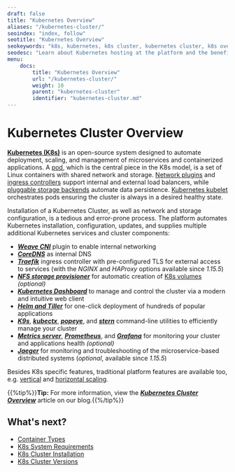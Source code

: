 ```yaml
---
draft: false
title: "Kubernetes Overview"
aliases: "/kubernetes-cluster/"
seoindex: "index, follow"
seotitle: "Kubernetes Overview"
seokeywords: "k8s, kubernetes, k8s cluster, kubernetes cluster, k8s overview, kubernetes cluster overview, kubernetes benefits, k8s cluster benefits, k8s components, kubernetes cluster components"
seodesc: "Learn about Kubernetes hosting at the platform and the benefits of the pre-packaged Kubernetes Cluster implementation."
menu: 
    docs:
        title: "Kubernetes Overview"
        url: "/kubernetes-cluster/"
        weight: 10
        parent: "kubernetes-cluster"
        identifier: "kubernetes-cluster.md"
---
```


# Kubernetes Cluster Overview

**[Kubernetes (K8s)](https://kubernetes.io/)** is an open-source system designed to automate deployment, scaling, and management of microservices and containerized applications. A [pod](https://kubernetes.io/docs/concepts/workloads/pods/pod/), which is the central piece in the K8s model, is a set of Linux containers with shared network and storage. [Network plugins](https://kubernetes.io/docs/concepts/extend-kubernetes/compute-storage-net/network-plugins/) and [ingress controllers](https://kubernetes.io/docs/concepts/services-networking/ingress-controllers/) support internal and external load balancers, while [pluggable storage backends](https://kubernetes.io/docs/concepts/storage/storage-classes/#provisioner) automate data persistence. [Kubernetes kubelet](https://kubernetes.io/docs/reference/command-line-tools-reference/kubelet/) orchestrates pods ensuring the cluster is always in a desired healthy state.

Installation of a Kubernetes Cluster, as well as network and storage configuration, is a tedious and error-prone process. The platform automates Kubernetes installation, configuration, updates, and supplies multiple additional Kubernetes services and cluster components:

* ***[Weave CNI](https://kubernetes.io/docs/concepts/cluster-administration/networking/#weave-net-from-weaveworks)*** plugin to enable internal networking
* ***[CoreDNS](https://coredns.io/)*** as internal DNS
* ***[Traefik](https://docs.traefik.io/user-guides/crd-acme/)*** ingress controller with pre-configured TLS for external access to services (with the *NGINX* and *HAProxy* options available since *1.15.5*)
* ***[NFS storage provisioner](https://docs.docker.com/ee/ucp/kubernetes/storage/use-nfs-volumes/)*** for automatic creation of [K8s volumes](https://kubernetes.io/docs/concepts/storage/volumes/) *(optional)*
* ***[Kubernetes Dashboard](https://kubernetes.io/docs/tasks/access-application-cluster/web-ui-dashboard/)*** to manage and control the cluster via a modern and intuitive web client
* ***[Helm and Tiller](https://helm.sh/)*** for one-click deployment of hundreds of popular applications
* ***[K9s](https://github.com/derailed/k9s)***, ***[kubectx](https://github.com/ahmetb/kubectx)***, ***[popeye](https://github.com/derailed/popeye)***, and ***[stern](https://github.com/wercker/stern)*** command-line utilities to efficiently manage your cluster
* ***[Metrics server](https://github.com/kubernetes-incubator/metrics-server)***, ***[Prometheus](https://prometheus.io/)***, and ***[Grafana](https://grafana.com/)*** for monitoring your cluster and applications health *(optional)*
* ***[Jaeger](https://www.jaegertracing.io/)*** for monitoring and troubleshooting of the microservice-based distributed systems (*optional*, available since *1.15.5*)

Besides K8s specific features, traditional platform features are available too, e.g. [vertical](/kubernetes-vertical-scaling) and [horizontal scaling](/kubernetes-horizontal-scaling).

{{%tip%}}**Tip:** For more information, view the ***[Kubernetes Cluster Overview](https://www.virtuozzo.com/company/blog/kubernetes-cluster-scaling-pay-per-use-hosting/)*** article on our blog.{{%/tip%}}


## What's next?

* [Container Types](/container-types/)
* [K8s System Requirements](/kubernetes-cluster-requirements/)
* [K8s Cluster Installation](/kubernetes-cluster-installation/)
* [K8s Cluster Versions](/kubernetes-cluster-versions/)